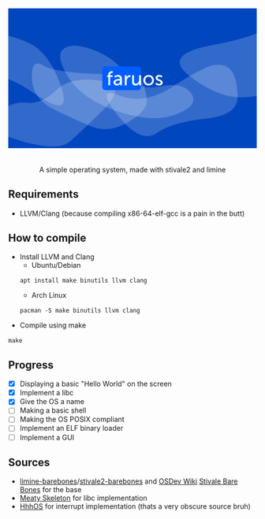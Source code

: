 # <p align="center">![FaruOS](logo_w_bg.png)</p>
<p align="center">A simple operating system, made with stivale2 and limine</p>

## Requirements
* LLVM/Clang (because compiling x86-64-elf-gcc is a pain in the butt)

## How to compile
* Install LLVM and Clang
	* Ubuntu/Debian
	```
	apt install make binutils llvm clang
	```
	* Arch Linux
	```
	pacman -S make binutils llvm clang
	```
* Compile using make
```
make
```

## Progress
- [x] Displaying a basic "Hello World" on the screen
- [x] Implement a libc
- [x] Give the OS a name
- [ ] Making a basic shell
- [ ] Making the OS POSIX compliant
- [ ] Implement an ELF binary loader
- [ ] Implement a GUI

## Sources
* [limine-barebones](https://github.com/limine-bootloader/limine-barebones)/[stivale2-barebones](https://github.com/limine-bootloader/limine-barebones/tree/master/stivale2-barebones) and [OSDev Wiki](https://wiki.osdev.org/) [Stivale Bare Bones](https://wiki.osdev.org/Stivale_Bare_Bones) for the base
* [Meaty Skeleton](https://wiki.osdev.org/Meaty_Skeleton) for libc implementation
* [HhhOS](https://git.hippoz.xyz/tunacangamer/HhhOS/) for interrupt implementation (thats a very obscure source bruh)
